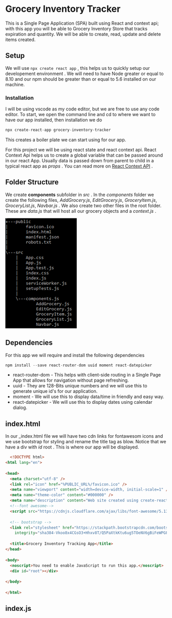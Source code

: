 # Grocery Inventory Tracker

This is a Single Page Application (SPA) built using React and context api; with this app you will be able to Grocery Inventory Store that tracks expiration and quantity. We will be able to create, read, update and delete items created.

## Setup

We will use `npx create react app` , this helps us to quickly setup our developement environment . We will need to have Node greater or equal to 8.10 and our npm should be greater than or equal to 5.6 installed on our machine.

### Installation 

I will be using vscode as my code editor, but we are free to use any code editor.
To start, we open the command line and cd to where we want to have our app installed, then installation we do

```javascript
npx create-react-app grocery-inventory-tracker
```

This creates a boiler plate we can start using for our app. 

For this project we will be using react state and  react context api. 
React Context Api helps us to create a global variable that can be passed around in our react App. Usually data is passed down from parent to child in a typical react app as _props_ . You can read more on [React Context API](https://reactjs.org/docs/context.html) .

## Folder Structure
We create __components__ subfolder in _src_ . In the _components_ folder we create the following files, _AddGrocery.js_, _EditGrocery.js_, _GroceryItem.js_, _GroceryList.js_, _Navbar.js_ .
We also create two other files in the root folder. These are _data.js_ that will host all our grocery objects and a _context.js_ .

![Folder Tree Structure](public/tree-structure.PNG)

## Dependencies

For this app we will require and install the following dependencies

```javascript
npm install --save react-router-dom uuid moment react-datepicker
```
* react-router-dom - This helps with client-side routing in a Single Page App that allows for navigation without page refreshing.
* uuid - They are 128-Bits unique numbers and we will use this to generate unique id's for our application.
* moment - We will use this to display data/time in friendly and easy way.
* react-datepicker - We will use this to display dates using calendar dialog.

## index.html

In our _index.html file we will have two cdn links for fontawesom icons and we use bootstrap for styling and rename the title tag as blow. Notice that we have a div with _id_ root . This is where our app will be displayed.

```html
  <!DOCTYPE html>
<html lang="en">

<head>
  <meta charset="utf-8" />
  <link rel="icon" href="%PUBLIC_URL%/favicon.ico" />
  <meta name="viewport" content="width=device-width, initial-scale=1" />
  <meta name="theme-color" content="#000000" />
  <meta name="description" content="Web site created using create-react-app" />
  <!--font awesome-->
  <script src="https://cdnjs.cloudflare.com/ajax/libs/font-awesome/5.13.0/js/all.min.js"></script>

  <!-- bootstrap -->
  <link rel="stylesheet" href="https://stackpath.bootstrapcdn.com/bootstrap/4.4.1/css/bootstrap.min.css"
    integrity="sha384-Vkoo8x4CGsO3+Hhxv8T/Q5PaXtkKtu6ug5TOeNV6gBiFeWPGFN9MuhOf23Q9Ifjh" crossorigin="anonymous">

  <title>Grocery Inventory Tracking App</title>
</head>

<body>
  <noscript>You need to enable JavaScript to run this app.</noscript>
  <div id="root"></div>

</body>

</html>
  ```


## index.js